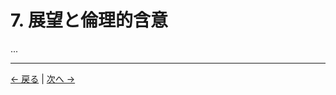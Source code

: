 # 7. 展望と倫理的含意

...

---
<div class="navigation-links">
<a href="../06_私たちの本来の課題/" class="nav-link prev-link">← 戻る</a> | <a href="../08_意識の未来/" class="nav-link next-link">次へ →</a>
</div>
